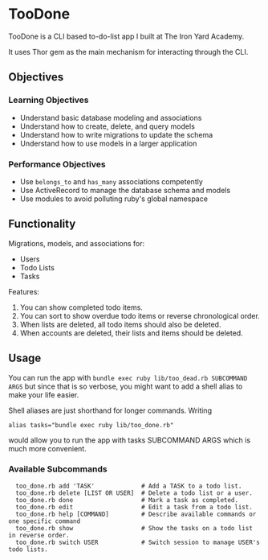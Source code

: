 # TooDone

TooDone is a CLI based to-do-list app I built at The Iron Yard Academy. 

It uses Thor gem as the main mechanism for interacting through the CLI.

## Objectives

### Learning Objectives

* Understand basic database modeling and associations
* Understand how to create, delete, and query models
* Understand how to write migrations to update the schema
* Understand how to use models in a larger application

### Performance Objectives

* Use `belongs_to` and `has_many` associations competently
* Use ActiveRecord to manage the database schema and models
* Use modules to avoid polluting ruby's global namespace

## Functionality

Migrations, models, and associations for:

   * Users
   * Todo Lists
   * Tasks

Features:

1. You can show completed todo items.
2. You can sort to show overdue todo items or reverse chronological order.
3. When lists are deleted, all todo items should also be deleted.
4. When accounts are deleted, their lists and items should be deleted.

## Usage

You can run the app with `bundle exec ruby lib/too_dead.rb SUBCOMMAND ARGS` but since that is so verbose, you might want to add a shell alias to make your life easier.

Shell aliases are just shorthand for longer commands. Writing

`alias tasks="bundle exec ruby lib/too_done.rb"`

would allow you to run the app with tasks SUBCOMMAND ARGS which is much more convenient.

### Available Subcommands

```
  too_done.rb add 'TASK'             # Add a TASK to a todo list.
  too_done.rb delete [LIST OR USER]  # Delete a todo list or a user.
  too_done.rb done                   # Mark a task as completed.
  too_done.rb edit                   # Edit a task from a todo list.
  too_done.rb help [COMMAND]         # Describe available commands or one specific command
  too_done.rb show                   # Show the tasks on a todo list in reverse order.
  too_done.rb switch USER            # Switch session to manage USER's todo lists.
```
